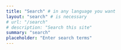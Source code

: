 ```yaml
---
title: "Search" # in any language you want
layout: "search" # is necessary
# url: "/search"
# description: "Search this site"
summary: "search"
placeholder: "Enter search terms"
---
```

